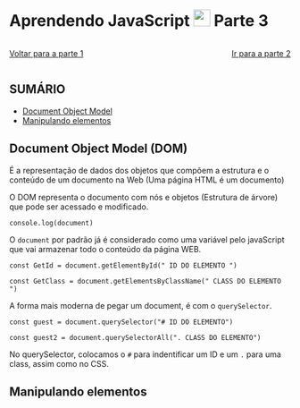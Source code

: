 # Aprendendo JavaScript <img width="30rem" src="https://cdn.jsdelivr.net/gh/devicons/devicon@latest/icons/javascript/javascript-plain.svg"/> Parte 3

<span style="display:flex; justify-content:space-between;">

[Voltar para a parte 1](../README.md)

[Ir para a parte 2](./parte-2.md)

</span>

## SUMÁRIO
- [Document Object Model](#document-object-model-dom)
- [Manipulando elementos](#manipulando-elementos)


## Document Object Model (DOM)
É a representação de dados dos objetos que compõem a estrutura e o conteúdo de um documento na Web (Uma página HTML é um documento)

O DOM representa o documento com nós e objetos (Estrutura de árvore) que pode ser acessado e modificado.

    console.log(document)

O <code>document</code> por padrão já é considerado como uma variável pelo javaScript que vai armazenar todo o conteúdo da página WEB.

    const GetId = document.getElementById(" ID DO ELEMENTO ")

    const GetClass = document.getElementsByClassName(" CLASS DO ELEMENTO ")

A forma mais moderna de pegar um document, é com o <code>querySelector</code>.

    const guest = document.querySelector("# ID DO ELEMENTO")

    const guest2 = document.querySelectorAll(". CLASS DO ELEMENTO")

No querySelector, colocamos o <code>#</code> para indentificar um ID e um <code>.</code> para uma class, assim como no CSS.

## Manipulando elementos
